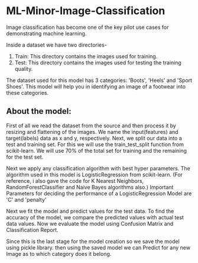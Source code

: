 # ML-Minor-Image-Classification

Image classification has become one of the key pilot use cases for demonstrating machine learning.

Inside a dataset we have two directories-
1. Train: This directory contains the images used for training.
2. Test: This directory contains the images used for testing the training quality.

The dataset used for this model has 3 categories: 'Boots', 'Heels' and 'Sport Shoes'.
This model will help you in identifying an image of a footwear into these categories.

## About the model:
First of all we read the dataset from the source and then process it by resizing and flattening of the images.
We name the input(features) and target(labels) data as x and y, respectively.
Next, we split our data into a test and training set. 
For this we will use the train_test_split function from scikit-learn. 
We will use 70% of the total set for training and the remaining for the test set.

Next we apply any classification algorithm with best hyper parameters.
The algorithm used in this model is LogisticRegression from scikit-learn.
(For reference, i also gave the code for K Nearest Neighbors, RandomForestClassifier and Naive Bayes algorithms also.)
Important Parameters for deciding the performance of a LogisticRegression Model are 'C' and 'penalty'

Next we fit the model and predict values for the test data.
To find the accuracy of the model, we compare the predicted values with actual test data values.
Now we evaluate the model using Confusion Matrix and Classification Report.

Since this is the last stage for the model creation so we save the model using pickle library.
then using the saved model we can Predict for any new Image as to which category does it belong.
